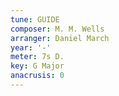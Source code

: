 ```yaml
---
tune: GUIDE
composer: M. M. Wells
arranger: Daniel March
year: '-'
meter: 7s D.
key: G Major
anacrusis: 0
---
```

